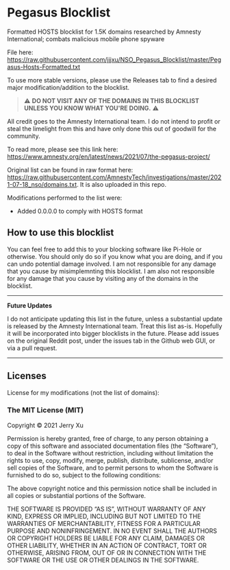 # Pegasus Blocklist
Formatted HOSTS blocklist for 1.5K domains researched by Amnesty International; combats malicious mobile phone spyware

File here: https://raw.githubusercontent.com/jjjxu/NSO_Pegasus_Blocklist/master/Pegasus-Hosts-Formatted.txt

To use more stable versions, please use the Releases tab to find a desired major modification/addition to the blocklist.

> :warning: **DO NOT VISIT ANY OF THE DOMAINS IN THIS BLOCKLIST UNLESS YOU KNOW WHAT YOU'RE DOING.** :warning:

All credit goes to the Amnesty International team. I do not intend to profit or steal the limelight from this and have only done this out of goodwill for the community.

To read more, please see this link here: <https://www.amnesty.org/en/latest/news/2021/07/the-pegasus-project/> <br/>

Original list can be found in raw format here: <https://raw.githubusercontent.com/AmnestyTech/investigations/master/2021-07-18_nso/domains.txt>.
It is also uploaded in this repo.

Modifications performed to the list were:

- Added 0.0.0.0 to comply with HOSTS format


## How to use this blocklist

You can feel free to add this to your blocking software like Pi-Hole or otherwise. You should only do so if you know what you are doing, and if you can undo potential damage involved. I am not responsible for any damage that you cause by misimplemnting this blocklist. I am also not responsible for any damage that you cause by visiting any of the domains in the blocklist.

---

 **Future Updates**

 I do not anticipate updating this list in the future, unless a substantial update is released by the Amnesty International team. Treat this list as-is. Hopefully it will be incorporated into bigger blocklists in the future. Please add issues on the original Reddit post, under the issues tab in the Github web GUI, or via a pull request.

---

## Licenses

License for my modifications (not the list of domains):

### **The MIT License (MIT)**

Copyright © 2021 Jerry Xu

Permission is hereby granted, free of charge, to any person
obtaining a copy of this software and associated documentation
files (the “Software”), to deal in the Software without
restriction, including without limitation the rights to use,
copy, modify, merge, publish, distribute, sublicense, and/or sell
copies of the Software, and to permit persons to whom the
Software is furnished to do so, subject to the following
conditions:

The above copyright notice and this permission notice shall be
included in all copies or substantial portions of the Software.

THE SOFTWARE IS PROVIDED “AS IS”, WITHOUT WARRANTY OF ANY KIND,
EXPRESS OR IMPLIED, INCLUDING BUT NOT LIMITED TO THE WARRANTIES
OF MERCHANTABILITY, FITNESS FOR A PARTICULAR PURPOSE AND
NONINFRINGEMENT. IN NO EVENT SHALL THE AUTHORS OR COPYRIGHT
HOLDERS BE LIABLE FOR ANY CLAIM, DAMAGES OR OTHER LIABILITY,
WHETHER IN AN ACTION OF CONTRACT, TORT OR OTHERWISE, ARISING
FROM, OUT OF OR IN CONNECTION WITH THE SOFTWARE OR THE USE OR
OTHER DEALINGS IN THE SOFTWARE.
